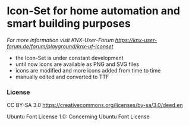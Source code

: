 # Icon-Set for home automation and smart building purposes
*For more information visit KNX-User-Forum
https://knx-user-forum.de/forum/playground/knx-uf-iconset*

* the Icon-Set is under constant development
* until now icons are available as PNG and SVG files
* icons are modified and more icons added from time to time
* manually edited and converted to TTF


### License
CC BY-SA 3.0
https://creativecommons.org/licenses/by-sa/3.0/deed.en

Ubuntu Font License 1.0:
Concerning Ubuntu Font License
